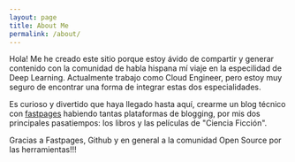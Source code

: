 ```yaml
---
layout: page
title: About Me
permalink: /about/
---
```


Hola! Me he creado este sitio porque estoy ávido de compartir y generar contenido con la comunidad de habla hispana mí viaje en la especilidad de Deep Learning. Actualmente trabajo como Cloud Engineer, pero estoy muy seguro de encontrar una forma de integrar estas dos especialidades.
 
Es curioso y divertido que haya llegado hasta aquí, crearme un blog técnico con [fastpages](https://github.com/fastai/fastpages) habiendo tantas plataformas de blogging, por mis dos principales pasatiempos: los libros y las películas de "Ciencia Ficción".

Gracias a Fastpages, Github y en general a la comunidad Open Source por las herramientas!!!